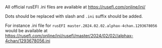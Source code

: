 All official rusEFI .ini files are available at https://rusefi.com/online/ini/

Dots should be replaced with slash and ``.ini`` suffix should be added.

For instance .ini file for ``rusEFI master.2024.02.02.alphax-4chan.1293678056`` 
would be available at https://rusefi.com/online/ini/rusefi/master/2024/02/02//alphax-4chan/1293678056.ini